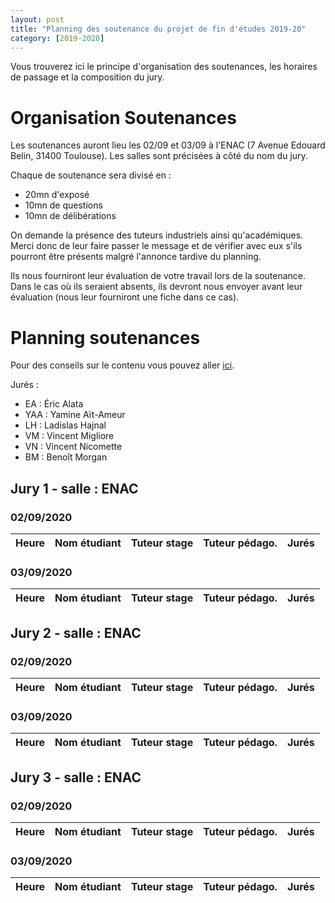 ```yaml
---
layout: post
title: "Planning des soutenance du projet de fin d'études 2019-20"
category: [2019-2020]
---
```


Vous trouverez ici le principe d'organisation des soutenances, les horaires de
passage et la composition du jury.

# Organisation Soutenances 

Les soutenances auront lieu les 02/09 et 03/09 à l'ENAC (7 Avenue Edouard Belin,
31400 Toulouse). Les salles sont précisées à côté du nom du jury.

Chaque de soutenance sera divisé en :
  * 20mn d'exposé
  * 10mn de questions
  * 10mn de délibérations

On demande la présence des tuteurs industriels ainsi qu'académiques.
Merci donc de leur faire passer le message et de vérifier avec eux
s'ils pourront être présents malgré l'annonce tardive du planning.

Ils nous fourniront leur évaluation de votre travail lors de la soutenance.
Dans le cas où ils seraient absents, ils devront nous envoyer avant leur
évaluation (nous leur fourniront une fiche dans ce cas).

# Planning soutenances

Pour des conseils sur le contenu vous pouvez aller [ici](https://tls-sec.github.io/procedures/2017/05/29/modalites-pfe.html).

Jurés :
  * EA : Éric Alata
  * YAA : Yamine Aït-Ameur
  * LH : Ladislas Hajnal
  * VM : Vincent Migliore
  * VN : Vincent Nicomette
  * BM : Benoît Morgan


## Jury 1 - salle : ENAC

### 02/09/2020

|Heure|Nom étudiant         |Tuteur stage    |Tuteur pédago.  |Jurés  |
|-----|---------------------|----------------|----------------|-------|

### 03/09/2020

|Heure|Nom étudiant         |Tuteur stage    |Tuteur pédago.  |Jurés  |
|-----|---------------------|----------------|----------------|-------|

## Jury 2 - salle : ENAC

### 02/09/2020

|Heure|Nom étudiant         |Tuteur stage    |Tuteur pédago.  |Jurés  |
|-----|---------------------|----------------|----------------|-------|

### 03/09/2020

|Heure|Nom étudiant         |Tuteur stage    |Tuteur pédago.  |Jurés  |
|-----|---------------------|----------------|----------------|-------|

## Jury 3 - salle : ENAC

### 02/09/2020

|Heure|Nom étudiant         |Tuteur stage    |Tuteur pédago.  |Jurés  |
|-----|---------------------|----------------|----------------|-------|

### 03/09/2020

|Heure|Nom étudiant         |Tuteur stage    |Tuteur pédago.  |Jurés  |
|-----|---------------------|----------------|----------------|-------|

